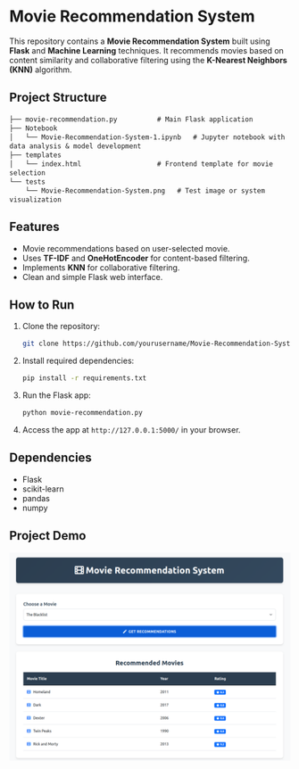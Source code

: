 # Movie Recommendation System

This repository contains a **Movie Recommendation System** built using **Flask** and **Machine Learning** techniques. It recommends movies based on content similarity and collaborative filtering using the **K-Nearest Neighbors (KNN)** algorithm.

## Project Structure

```
├── movie-recommendation.py          # Main Flask application
├── Notebook
│   └── Movie-Recommendation-System-1.ipynb   # Jupyter notebook with data analysis & model development
├── templates
│   └── index.html                   # Frontend template for movie selection
└── tests
    └── Movie-Recommendation-System.png   # Test image or system visualization
```

## Features

- Movie recommendations based on user-selected movie.
- Uses **TF-IDF** and **OneHotEncoder** for content-based filtering.
- Implements **KNN** for collaborative filtering.
- Clean and simple Flask web interface.

## How to Run

1. Clone the repository:
   ```bash
   git clone https://github.com/yourusername/Movie-Recommendation-System.git
   ```
2. Install required dependencies:
   ```bash
   pip install -r requirements.txt
   ```
3. Run the Flask app:
   ```bash
   python movie-recommendation.py
   ```

4. Access the app at `http://127.0.0.1:5000/` in your browser.

## Dependencies

- Flask
- scikit-learn
- pandas
- numpy

## Project Demo

![Movie Recommendation System](tests/Movie-Recommendation-System.png)
